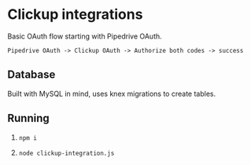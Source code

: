 # Clickup integrations

Basic OAuth flow starting with Pipedrive OAuth.

``Pipedrive OAuth -> Clickup OAuth -> Authorize both codes -> success``

## Database

Built with MySQL in mind, uses knex migrations to create tables.

## Running

1. `npm i`

2. `node clickup-integration.js`
